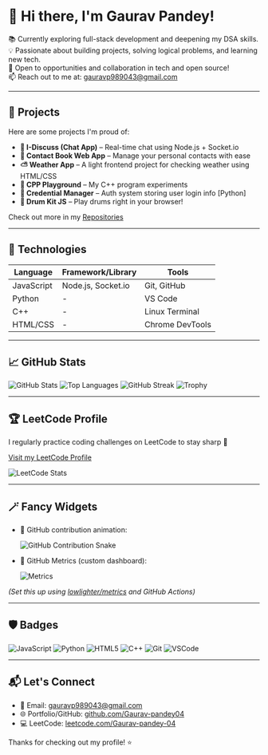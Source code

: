 <!-- README.md for Gaurav-pandey04 -->

# 👋 Hi there, I'm Gaurav Pandey!
 
📚 Currently exploring full-stack development and deepening my DSA skills.  
💡 Passionate about building projects, solving logical problems, and learning new tech.  
🤝 Open to opportunities and collaboration in tech and open source!  
📫 Reach out to me at: gauravp989043@gmail.com

---

## 🚀 Projects

Here are some projects I'm proud of:

- **💬 I-Discuss (Chat App)** – Real-time chat using Node.js + Socket.io  
- **📇 Contact Book Web App** – Manage your personal contacts with ease  
- **⛅ Weather App** – A light frontend project for checking weather using HTML/CSS  
- **🧪 CPP Playground** – My C++ program experiments  
- **🔐 Credential Manager** – Auth system storing user login info [Python]  
- **🥁 Drum Kit JS** – Play drums right in your browser!  

Check out more in my [Repositories](https://github.com/Gaurav-pandey04?tab=repositories)

---

## 🧰 Technologies

| Language | Framework/Library | Tools |
|----------|-------------------|-------|
| JavaScript | Node.js, Socket.io | Git, GitHub |
| Python | - | VS Code |
| C++ | - | Linux Terminal |
| HTML/CSS | - | Chrome DevTools |

---

## 📈 GitHub Stats

![GitHub Stats](https://github-readme-stats.vercel.app/api?username=Gaurav-pandey04&show_icons=true&theme=radical)
![Top Languages](https://github-readme-stats.vercel.app/api/top-langs/?username=Gaurav-pandey04&layout=compact&theme=radical)
![GitHub Streak](https://streak-stats.demolab.com?user=Gaurav-pandey04&theme=dark)
![Trophy](https://github-profile-trophy.vercel.app/?username=Gaurav-pandey04&theme=radical)

---

## 🏆 LeetCode Profile

I regularly practice coding challenges on LeetCode to stay sharp 🚀

[Visit my LeetCode Profile](https://leetcode.com/Gaurav-pandey-04/)

![LeetCode Stats](https://leetcard.jacoblin.cool/Gaurav-pandey-04)

---

## 🪄 Fancy Widgets

- 🐍 GitHub contribution animation:
  
  ![GitHub Contribution Snake](https://github.com/Gaurav-pandey04/Gaurav-pandey04/blob/output/github-contribution-grid-snake.svg)

- 🧠 GitHub Metrics (custom dashboard):
  
  ![Metrics](https://raw.githubusercontent.com/Gaurav-pandey04/Gaurav-pandey04/main/github-metrics.svg)

*(Set this up using [lowlighter/metrics](https://github.com/lowlighter/metrics) and GitHub Actions)*

---

## 🛡️ Badges

![JavaScript](https://img.shields.io/badge/-JavaScript-F7DF1E?style=flat&logo=javascript&logoColor=black)
![Python](https://img.shields.io/badge/-Python-3776AB?style=flat&logo=python&logoColor=white)
![HTML5](https://img.shields.io/badge/-HTML5-E34F26?style=flat&logo=html5&logoColor=white)
![C++](https://img.shields.io/badge/-C++-00599C?style=flat&logo=c%2b%2b&logoColor=white)
![Git](https://img.shields.io/badge/-Git-F05032?style=flat&logo=git&logoColor=white)
![VSCode](https://img.shields.io/badge/-VS%20Code-007ACC?style=flat&logo=visual-studio-code)

---

## 📬 Let's Connect

- 📧 Email: gauravp989043@gmail.com  
- 🌐 Portfolio/GitHub: [github.com/Gaurav-pandey04](https://github.com/Gaurav-pandey04)  
- 💻 LeetCode: [leetcode.com/Gaurav-pandey-04](https://leetcode.com/Gaurav-pandey-04/)

Thanks for checking out my profile! ⭐

